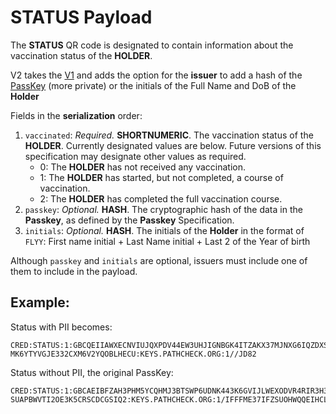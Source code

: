 # **STATUS** Payload

The **STATUS** QR code is designated to contain information about the vaccination status of the **HOLDER**.

V2 takes the [V1](status.1.md) and adds the option for the **issuer** to add a hash of the [PassKey](passkey.1.md) (more private) or the initials of the Full Name and DoB of the **Holder**

Fields in the **serialization** order:
1. `vaccinated`: *Required.* **SHORTNUMERIC**. The vaccination status of the **HOLDER**. Currently designated values are below. Future versions of this specification may designate other values as required.
   * 0: The **HOLDER** has not received any vaccination.
   * 1: The **HOLDER** has started, but not completed, a course of vaccination.
   * 2: The **HOLDER** has completed the full vaccination course.
1. `passkey`: *Optional.* **HASH**. The cryptographic hash of the data in the **Passkey**, as defined by the **Passkey** Specification.
1. `initials`: *Optional.* **HASH**. The initials of the **Holder** in the format of `FLYY`: First name initial + Last Name initial + Last 2 of the Year of birth

Although `passkey` and `initials` are optional, issuers must include one of them to include in the payload. 

## Example:

Status with PII becomes: 

```
CRED:STATUS:1:GBCQEIIAWXECNVIUJQXPDV44EW3UHJIGNBGK4ITZAKX37MJNXG6IQZDXS7ZAEIB3ROQ2EWIRYH66FGPJOWBWP3
MK6YTYVGJE332CXM6V2YQOBLHECU:KEYS.PATHCHECK.ORG:1//JD82
```

Status without PII, the original PassKey:

```
CRED:STATUS:1:GBCAEIBFZAH3PHM5YCQHMJ3BTSWP6UDNK443K6GVIJLWEXODVR4RIR3H3EBCAHFQPRC6UBLNGYOLFUN54E7USD
SUAPBWVTI2OE3K5CRSCDCGSIQ2:KEYS.PATHCHECK.ORG:1/IFFFME37IFZSUOHWQQEIHCLTNN43OUCBFYLHBS7RRJTON7RNLJBQ/
```


